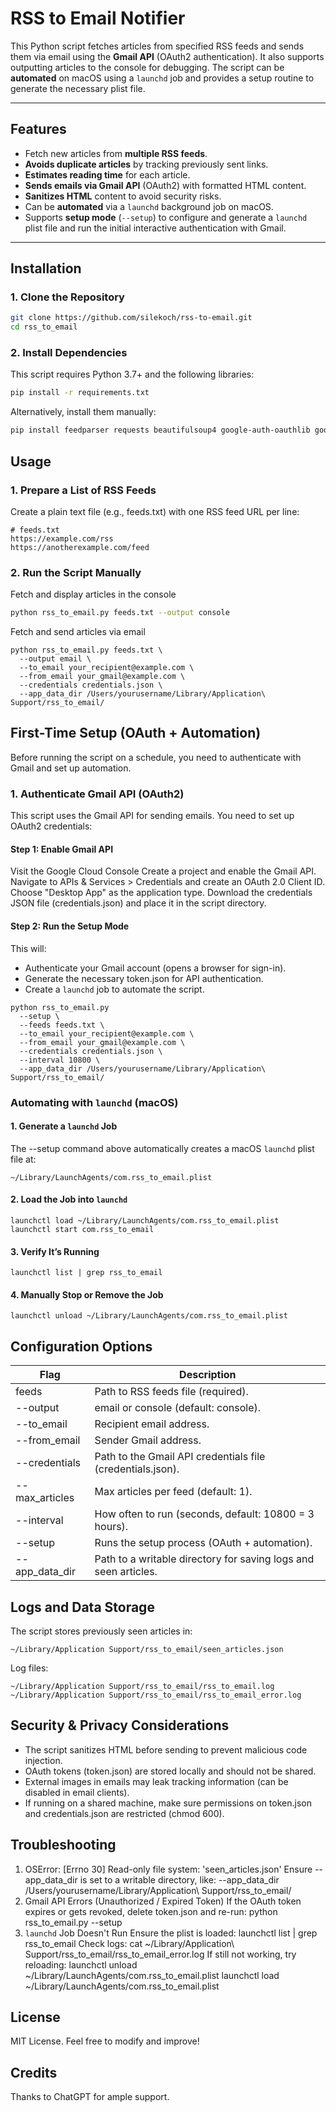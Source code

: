 # RSS to Email Notifier

This Python script fetches articles from specified RSS feeds and sends them via email using the **Gmail API** (OAuth2 authentication). It also supports outputting articles to the console for debugging. The script can be **automated** on macOS using a `launchd` job and provides a setup routine to generate the necessary plist file.

---

## Features

- Fetch new articles from **multiple RSS feeds**.
- **Avoids duplicate articles** by tracking previously sent links.
- **Estimates reading time** for each article.
- **Sends emails via Gmail API** (OAuth2) with formatted HTML content.
- **Sanitizes HTML** content to avoid security risks.
- Can be **automated** via a `launchd` background job on macOS.
- Supports **setup mode** (`--setup`) to configure and generate a `launchd` plist file and run the initial interactive authentication with Gmail.

---

## Installation

### 1. Clone the Repository

```bash
git clone https://github.com/silekoch/rss-to-email.git
cd rss_to_email
```

### 2. Install Dependencies
This script requires Python 3.7+ and the following libraries:

```bash
pip install -r requirements.txt
```
Alternatively, install them manually:

```bash
pip install feedparser requests beautifulsoup4 google-auth-oauthlib google-auth-httplib2 google-api-python-client bleach
```

## Usage

### 1. Prepare a List of RSS Feeds
Create a plain text file (e.g., feeds.txt) with one RSS feed URL per line:

```
# feeds.txt
https://example.com/rss
https://anotherexample.com/feed
```
### 2. Run the Script Manually
Fetch and display articles in the console

```bash
python rss_to_email.py feeds.txt --output console
```

Fetch and send articles via email

```
python rss_to_email.py feeds.txt \
  --output email \
  --to_email your_recipient@example.com \
  --from_email your_gmail@example.com \
  --credentials credentials.json \
  --app_data_dir /Users/yourusername/Library/Application\ Support/rss_to_email/
```

## First-Time Setup (OAuth + Automation)

Before running the script on a schedule, you need to authenticate with Gmail and set up automation.

### 1. Authenticate Gmail API (OAuth2)
This script uses the Gmail API for sending emails. You need to set up OAuth2 credentials:

#### Step 1: Enable Gmail API

Visit the Google Cloud Console
Create a project and enable the Gmail API.
Navigate to APIs & Services > Credentials and create an OAuth 2.0 Client ID.
Choose "Desktop App" as the application type.
Download the credentials JSON file (credentials.json) and place it in the script directory.

#### Step 2: Run the Setup Mode

This will:

- Authenticate your Gmail account (opens a browser for sign-in).
- Generate the necessary token.json for API authentication.
- Create a `launchd` job to automate the script.

```
python rss_to_email.py 
  --setup \
  --feeds feeds.txt \
  --to_email your_recipient@example.com \
  --from_email your_gmail@example.com \
  --credentials credentials.json \
  --interval 10800 \
  --app_data_dir /Users/yourusername/Library/Application\ Support/rss_to_email/
```

### Automating with `launchd` (macOS)

#### 1. Generate a `launchd` Job
The --setup command above automatically creates a macOS `launchd` plist file at:

```
~/Library/LaunchAgents/com.rss_to_email.plist
```

#### 2. Load the Job into `launchd`
```
launchctl load ~/Library/LaunchAgents/com.rss_to_email.plist
launchctl start com.rss_to_email
```

#### 3. Verify It’s Running
```
launchctl list | grep rss_to_email
```

#### 4. Manually Stop or Remove the Job
```
launchctl unload ~/Library/LaunchAgents/com.rss_to_email.plist
```

## Configuration Options

| Flag | Description |
| --- | --- |
| feeds | Path to RSS feeds file (required). |
| --output | email or console (default: console). |
| --to_email | Recipient email address. |
| --from_email | Sender Gmail address. |
| --credentials | Path to the Gmail API credentials file (credentials.json). |
| --max_articles | Max articles per feed (default: 1). |
| --interval | How often to run (seconds, default: 10800 = 3 hours). |
| --setup | Runs the setup process (OAuth + automation). |
| --app_data_dir | Path to a writable directory for saving logs and seen articles. |

## Logs and Data Storage

The script stores previously seen articles in:
```
~/Library/Application Support/rss_to_email/seen_articles.json
```

Log files:
```
~/Library/Application Support/rss_to_email/rss_to_email.log
~/Library/Application Support/rss_to_email/rss_to_email_error.log
```


## Security & Privacy Considerations

- The script sanitizes HTML before sending to prevent malicious code injection.
- OAuth tokens (token.json) are stored locally and should not be shared.
- External images in emails may leak tracking information (can be disabled in email clients).
- If running on a shared machine, make sure permissions on token.json and credentials.json are restricted (chmod 600).

## Troubleshooting

1. OSError: [Errno 30] Read-only file system: 'seen_articles.json'
Ensure --app_data_dir is set to a writable directory, like:
--app_data_dir /Users/yourusername/Library/Application\ Support/rss_to_email/
2. Gmail API Errors (Unauthorized / Expired Token)
If the OAuth token expires or gets revoked, delete token.json and re-run:
python rss_to_email.py --setup
3. `launchd` Job Doesn't Run
Ensure the plist is loaded:
launchctl list | grep rss_to_email
Check logs:
cat ~/Library/Application\ Support/rss_to_email/rss_to_email_error.log
If still not working, try reloading:
launchctl unload ~/Library/LaunchAgents/com.rss_to_email.plist
launchctl load ~/Library/LaunchAgents/com.rss_to_email.plist


## License

MIT License. Feel free to modify and improve!

## Credits

Thanks to ChatGPT for ample support.
